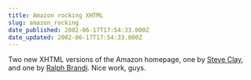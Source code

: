 ```yaml
---
title: Amazon rocking XHTML
slug: amazon_rocking
date_published: 2002-06-17T17:54:33.000Z
date_updated: 2002-06-17T17:54:33.000Z
---
```


Two new XHTML versions of the Amazon homepage, one by [Steve Clay](http://mrclay.org/amazon/), and one by [Ralph Brandi](http://www.thereisnocat.com/amazon-xhtml.html). Nice work, guys.
